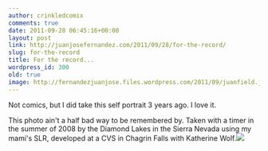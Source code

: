 ```yaml
---
author: crinkledcomix
comments: true
date: 2011-09-28 06:45:16+00:00
layout: post
link: http://juanjosefernandez.com/2011/09/28/for-the-record/
slug: for-the-record
title: For the record...
wordpress_id: 300
old: true
image: http://fernandezjuanjose.files.wordpress.com/2011/09/juanfield.jpg
---
```


Not comics, but I did take this self portrait 3 years ago. I love it.
<!--more-->
This photo ain't a half bad way to be remembered by. Taken with a timer in the summer of 2008 by the Diamond Lakes in the Sierra Nevada  using my mami's SLR, developed at a CVS in Chagrin Falls with Katherine Wolf.[![](http://fernandezjuanjose.files.wordpress.com/2011/09/juanfield.jpg)](http://fernandezjuanjose.files.wordpress.com/2011/09/juanfield.jpg)
